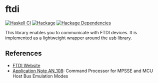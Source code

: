 # ftdi
[![Haskell CI](https://github.com/standardsemiconductor/ftdi/workflows/Haskell%20CI/badge.svg?branch=master)](https://github.com/standardsemiconductor/ftdi/actions/workflows/haskell.yml)
[![Hackage][hackage-badge]][hackage]
[![Hackage Dependencies][hackage-deps-badge]][hackage-deps]

This library enables you to communicate with FTDI devices. It is implemented as a lightweight wrapper around the [usb](https://hackage.haskell.org/package/usb) library.

## References
* [FTDI Website](https://ftdichip.com/)
* [Application Note AN_108](https://www.ftdichip.com/Support/Documents/AppNotes/AN_108_Command_Processor_for_MPSSE_and_MCU_Host_Bus_Emulation_Modes.pdf): Command Processor for MPSSE and MCU Host Bus Emulation Modes

[hackage]:            <https://hackage.haskell.org/package/ftdi>
[hackage-badge]:      <https://img.shields.io/hackage/v/ftdi.svg?color=success>
[hackage-deps-badge]: <https://img.shields.io/hackage-deps/v/ftdi.svg>
[hackage-deps]:       <http://packdeps.haskellers.com/feed?needle=ftdi>